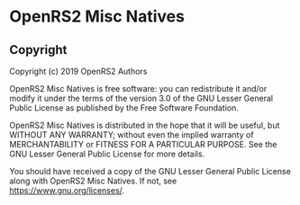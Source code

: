# OpenRS2 Misc Natives

## Copyright

Copyright (c) 2019 OpenRS2 Authors

OpenRS2 Misc Natives is free software: you can redistribute it and/or modify it
under the terms of the version 3.0 of the GNU Lesser General Public License as
published by the Free Software Foundation.

OpenRS2 Misc Natives is distributed in the hope that it will be useful, but
WITHOUT ANY WARRANTY; without even the implied warranty of MERCHANTABILITY or
FITNESS FOR A PARTICULAR PURPOSE. See the GNU Lesser General Public License for
more details.

You should have received a copy of the GNU Lesser General Public License along
with OpenRS2 Misc Natives. If not, see <https://www.gnu.org/licenses/>.
